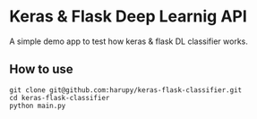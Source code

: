# Keras & Flask Deep Learnig API
A simple demo app to test how keras & flask DL classifier works.

## How to use
```
git clone git@github.com:harupy/keras-flask-classifier.git
cd keras-flask-classifier
python main.py
```
